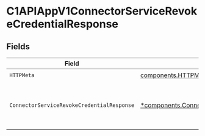 # C1APIAppV1ConnectorServiceRevokeCredentialResponse


## Fields

| Field                                                                                                                       | Type                                                                                                                        | Required                                                                                                                    | Description                                                                                                                 |
| --------------------------------------------------------------------------------------------------------------------------- | --------------------------------------------------------------------------------------------------------------------------- | --------------------------------------------------------------------------------------------------------------------------- | --------------------------------------------------------------------------------------------------------------------------- |
| `HTTPMeta`                                                                                                                  | [components.HTTPMetadata](../../models/components/httpmetadata.md)                                                          | :heavy_check_mark:                                                                                                          | N/A                                                                                                                         |
| `ConnectorServiceRevokeCredentialResponse`                                                                                  | [*components.ConnectorServiceRevokeCredentialResponse](../../models/components/connectorservicerevokecredentialresponse.md) | :heavy_minus_sign:                                                                                                          | Empty response body. Status code indicates success.                                                                         |